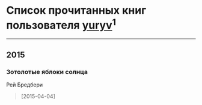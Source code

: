 # Список прочитанных книг пользователя [yuryv](https://www.facebook.com/app_scoped_user_id/1633203693558573/)<sup>1</sup>
---

## 2015

### Зотолотые яблоки солнца
Рей Бредбери
> [2015-04-04] 



